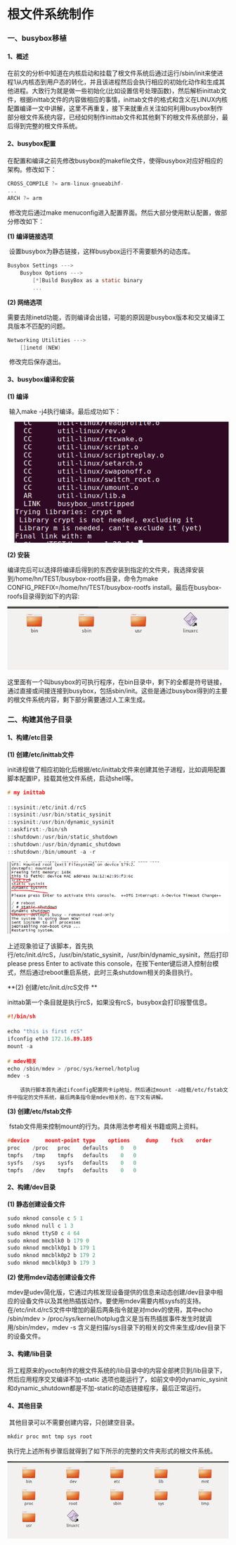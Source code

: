 # </center>根文件系统制作<center>

### 一、busybox移植

#### 1、概述

​		在前文的分析中知道在内核启动和挂载了根文件系统后通过运行/sbin/init来使进程1从内核态到用户态的转化，并且该进程然后会执行相应的初始化动作和生成其他进程。大致行为就是做一些初始化(比如设置信号处理函数)，然后解析inittab文件，根据inittab文件的内容做相应的事情，inittab文件的格式和含义在LINUX内核配置编译一文中讲解，这里不再重复，接下来就重点关注如何利用busybox制作部分根文件系统内容，已经如何制作inittab文件和其他剩下的根文件系统部分，最后得到完整的根文件系统。

#### 2、busybox配置

​		在配置和编译之前先修改busybox的makefile文件，使得busybox对应好相应的架构。修改如下：

```c
CROSS_COMPILE ?= arm-linux-gnueabihf-
...
ARCH ?= arm
```

​		修改完后通过make menuconfig进入配置界面。然后大部分使用默认配置，做部分修改如下：

**(1) 编译链接选项**

​		设置busybox为静态链接，这样busybox运行不需要额外的动态库。

```c
Busybox Settings --->
    Busybox Options --->
    	[*]Build BusyBox as a static binary
    	...
```

**(2) 网络选项**

​		需要去除inetd功能，否则编译会出错，可能的原因是busybox版本和交叉编译工具版本不匹配的问题。

```c
Networking Utilities --->
    []inetd (NEW)
```

​		修改完后保存退出。

#### 3、busybox编译和安装

**(1) 编译**

​		输入make -j4执行编译。最后成功如下：

![](pictures\busybox1.PNG)

**(2) 安装**

​		编译完后可以选择将编译后得到的东西安装到指定的文件夹，我选择安装到/home/hn/TEST/busybox-rootfs目录，命令为make CONFIG_PREFIX=/home/hn/TEST/busybox-rootfs install。最后在busybox-roofs目录得到如下的内容:

![](pictures\busybox2.PNG)

​		这里面有一个叫busybox的可执行程序，在bin目录中，剩下的全都是符号链接，通过直接或间接连接到busybox，包括sbin/init。这些是通过busybox得到的主要的根文件系统内容，剩下部分需要通过人工来生成。

### 二、构建其他子目录

#### 1、构建/etc目录

**(1) 创建/etc/inittab文件**

​		init进程做了相应初始化后根据/etc/inittab文件来创建其他子进程，比如调用配置脚本配置IP，挂载其他文件系统，启动shell等。

```c
# my inittab

::sysinit:/etc/init.d/rcS
::sysinit:/usr/bin/static_sysinit
::sysinit:/usr/bin/dynamic_sysinit
::askfirst:-/bin/sh
::shutdown:/usr/bin/static_shutdown
::shutdown:/usr/bin/dynamic_shutdown
::shutdown:/bin/umount -a -r
```

![](pictures\busybox3.PNG)

​		上述现象验证了该脚本，首先执行/etc/init.d/rcS，/usr/bin/static_sysinit，/usr/bin/dynamic_sysinit，然后打印please press Enter to activate this console，在按下enter键后进入控制台模式，然后通过reboot重启系统，此时三条shutdown相关的条目执行。

**(2) 创建/etc/init.d/rcS文件	**

​		inittab第一个条目就是执行rcS，如果没有rcS，busybox会打印报警信息。

```c
#!/bin/sh

echo "this is first rcS"
ifconfig eth0 172.16.89.185
mount -a

# mdev相关
echo /sbin/mdev > /proc/sys/kernel/hotplug
mdev -s
```

 		该执行脚本首先通过ifconfig配置网卡ip地址，然后通过mount -a挂载/etc/fstab文件中指定的文件系统，最后两条指令是mdev相关的，在下文有讲解。

**(3) 创建/etc/fstab文件**

​		fstab文件用来控制mount的行为。具体用法参考相关书籍或网上资料。

```c
#device		mount-point	type	options		dump	fsck	order
proc	/proc	proc	defaults	0	0
tmpfs	/tmp	tmpfs	defaults	0	0
sysfs	/sys	sysfs	defaults	0	0
tmpfs	/dev	tmpfs	defaults	0	0
```

#### 2、构建/dev目录

**(1) 静态创建设备文件**

```c
sudo mknod console c 5 1
sudo mknod null c 1 3
sudo mknod ttyS0 c 4 64
sudo mknod mmcblk0 b 179 0  
sudo mknod mmcblk0p1 b 179 1  
sudo mknod mmcblk0p2 b 179 2      
sudo mknod mmcblk0p3 b 179 3      
```

**(2) 使用mdev动态创建设备文件**

​		mdev是udev简化版，它通过内核发现设备提供的信息来动态创建/dev目录中相应的设备文件以及其他热插拔动作。要使用mdev需要内核sysfs的支持。在/etc/init.d/rcS文件中增加的最后两条指令就是对mdev的使用，其中echo /sbin/mdev > /proc/sys/kernel/hotplug含义是当有热插拔事件发生时就调用/sbin/mdev，mdev -s 含义是扫描/sys目录下的相关的文件来生成/dev目录下的设备文件。

#### 3、构建/lib目录

​		将工程原来的yocto制作的根文件系统的/lib目录中的内容全部拷贝到/lib目录下，然后应用程序交叉编译不加-static 选项也能运行了，如前文中的dynamic_sysinit和dynamic_shutdown都是不加-static的动态链接程序，最后正常运行。

#### 4、其他目录

​		其他目录可以不需要创建内容，只创建空目录。

```c
mkdir proc mnt tmp sys root
```

​		执行完上述所有步骤后就得到了如下所示的完整的文件夹形式的根文件系统。

![](pictures\busybox4.PNG)